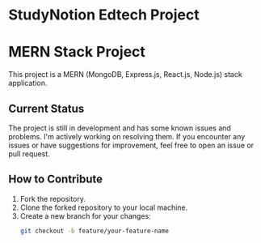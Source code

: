 # StudyNotion Edtech Project

# MERN Stack Project

This project is a MERN (MongoDB, Express.js, React.js, Node.js) stack application.

## Current Status

The project is still in development and has some known issues and problems. I'm actively working on resolving them. If you encounter any issues or have suggestions for improvement, feel free to open an issue or pull request.


## How to Contribute

1. Fork the repository.
2. Clone the forked repository to your local machine.
3. Create a new branch for your changes:
   ```bash
   git checkout -b feature/your-feature-name
